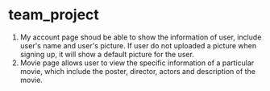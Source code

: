 # team_project
1. My account page shoud be able to show the information of user, include user's name and user's picture. If user do not uploaded a picture when signing up, it will show a default picture for the user.
2. Movie page allows user to view the specific information of a particular movie, which include the poster, director, actors and description of the movie.